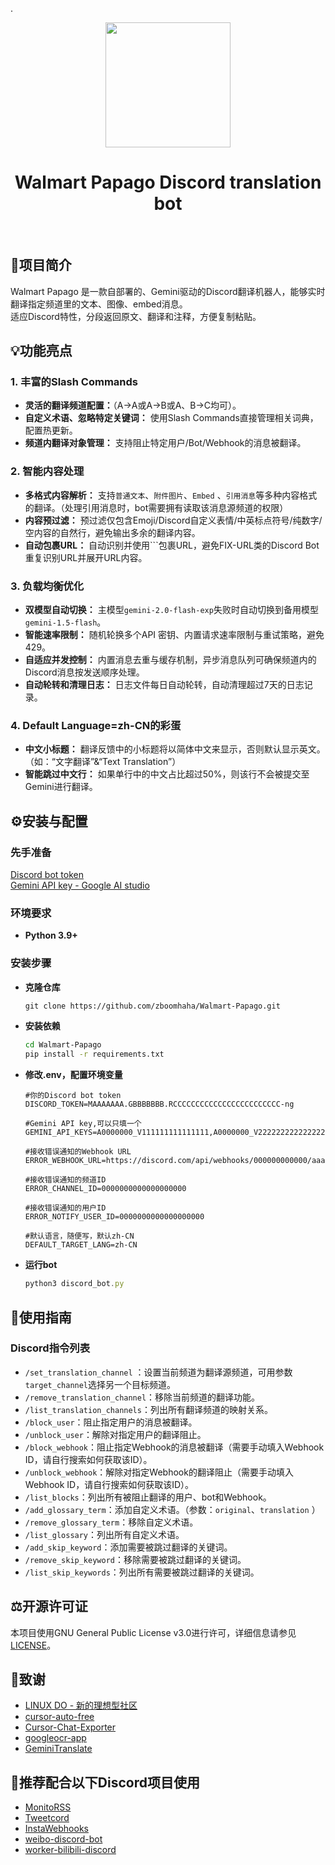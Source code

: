 .<div align=center><img src="https://newjeansr-imgbed.pages.dev/file/1737963243834_walmart_papago_logo.png" width="200" height="200" /></div>
<div align="center">
<h1><strong>Walmart Papago Discord translation bot</strong></h1>
</div>
<br>


## 📄**项目简介**

Walmart Papago 是一款自部署的、Gemini驱动的Discord翻译机器人，能够实时翻译指定频道里的文本、图像、embed消息。<br>适应Discord特性，分段返回原文、翻译和注释，方便复制粘贴。

## 💡**功能亮点**

### **1. 丰富的Slash Commands**

- **灵活的翻译频道配置：**（A→A或A→B或A、B→C均可）。
- **自定义术语、忽略特定关键词：** 使用Slash Commands直接管理相关词典，配置热更新。
- **频道内翻译对象管理：** 支持阻止特定用户/Bot/Webhook的消息被翻译。

### **2. 智能内容处理**

- **多格式内容解析：** 支持`普通文本`、`附件图片`、`Embed` 、`引用消息`等多种内容格式的翻译。（处理引用消息时，bot需要拥有读取该消息源频道的权限）
- **内容预过滤：** 预过滤仅包含Emoji/Discord自定义表情/中英标点符号/纯数字/空内容的自然行，避免输出多余的翻译内容。
- **自动包裹URL：** 自动识别并使用```包裹URL，避免FIX-URL类的Discord Bot重复识别URL并展开URL内容。

### **3. 负载均衡优化**

- **双模型自动切换：** 主模型`gemini-2.0-flash-exp`失败时自动切换到备用模型`gemini-1.5-flash`。
- **智能速率限制：** 随机轮换多个API 密钥、内置请求速率限制与重试策略，避免429。
- **自适应并发控制：** 内置消息去重与缓存机制，异步消息队列可确保频道内的Discord消息按发送顺序处理。
- **自动轮转和清理日志：** 日志文件每日自动轮转，自动清理超过7天的日志记录。

### **4. Default Language=zh-CN的彩蛋**

- **中文小标题：** 翻译反馈中的小标题将以简体中文来显示，否则默认显示英文。（如：“文字翻译”&“Text Translation”）
- **智能跳过中文行：** 如果单行中的中文占比超过50%，则该行不会被提交至Gemini进行翻译。

## ⚙**安装与配置**

### 先手准备

[Discord bot token](https://discord.com/developers/applications)<br>[Gemini API key - Google AI studio](https://aistudio.google.com/)

### **环境要求**

- **Python 3.9+**

### **安装步骤**

- **克隆仓库**
    
    ```bash
    git clone https://github.com/zboomhaha/Walmart-Papago.git
    ```
    
- **安装依赖**
    
    ```bash
    cd Walmart-Papago
    pip install -r requirements.txt
    ```
    
- **修改.env，配置环境变量**
    
    ```plaintext
    #你的Discord bot token
    DISCORD_TOKEN=MAAAAAAA.GBBBBBBB.RCCCCCCCCCCCCCCCCCCCCCCCC-ng
          
    #Gemini API key,可以只填一个
    GEMINI_API_KEYS=A0000000_V111111111111111,A0000000_V222222222222222,A0000000_V333333333333333....      

    #接收错误通知的Webhook URL
    ERROR_WEBHOOK_URL=https://discord.com/api/webhooks/000000000000/aaaaaaBBBBBBBBBBBcccccccDDDDDDR      

    #接收错误通知的频道ID
    ERROR_CHANNEL_ID=0000000000000000000      

    #接收错误通知的用户ID
    ERROR_NOTIFY_USER_ID=0000000000000000000      

    #默认语言，随便写，默认zh-CN
    DEFAULT_TARGET_LANG=zh-CN      
    ```
    
- **运行bot**
    
    ```jsx
    python3 discord_bot.py
    ```
    

## 📔**使用指南**

### **Discord指令列表**

- `/set_translation_channel` ：设置当前频道为翻译源频道，可用参数`target_channel`选择另一个目标频道。
- `/remove_translation_channel`：移除当前频道的翻译功能。
- `/list_translation_channels`：列出所有翻译频道的映射关系。
- `/block_user`：阻止指定用户的消息被翻译。
- `/unblock_user`：解除对指定用户的翻译阻止。
- `/block_webhook`：阻止指定Webhook的消息被翻译（需要手动填入Webhook ID，请自行搜索如何获取该ID）。
- `/unblock_webhook`：解除对指定Webhook的翻译阻止（需要手动填入Webhook ID，请自行搜索如何获取该ID）。
- `/list_blocks`：列出所有被阻止翻译的用户、bot和Webhook。
- `/add_glossary_term`：添加自定义术语。（参数：`original`、`translation` ）
- `/remove_glossary_term`：移除自定义术语。
- `/list_glossary`：列出所有自定义术语。
- `/add_skip_keyword`：添加需要被跳过翻译的关键词。
- `/remove_skip_keyword`：移除需要被跳过翻译的关键词。
- `/list_skip_keywords`：列出所有需要被跳过翻译的关键词。

## ⚖**开源许可证**

本项目使用GNU General Public License v3.0进行许可，详细信息请参见[LICENSE](https://www.gnu.org/licenses/gpl-3.0.txt)。

## 🙏**致谢**

- [LINUX DO - 新的理想型社区](https://linux.do/)
- [cursor-auto-free](https://github.com/chengazhen/cursor-auto-free)
- [Cursor-Chat-Exporter](https://github.com/Cranberrycrisp/Cursor-Chat-Exporter)
- [googleocr-app](https://github.com/cokice/googleocr-app)
- [GeminiTranslate](https://github.com/MUTED64/GeminiTranslate)

## 🌟**推荐配合以下Discord项目使用**

- [MonitoRSS](https://github.com/synzen/MonitoRSS)
- [Tweetcord](https://github.com/Yuuzi261/Tweetcord)
- [InstaWebhooks](https://github.com/RyanLua/InstaWebhooks)
- [weibo-discord-bot](https://github.com/Astralea/weibo-discord-bot)
- [worker-bilibili-discord](https://github.com/UnluckyNinja/worker-bilibili-discord)


